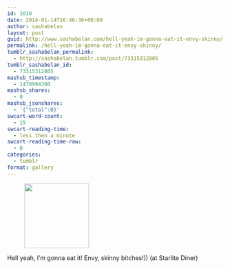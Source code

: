 ```yaml
---
id: 1010
date: 2014-01-14T16:46:36+00:00
author: sashabelan
layout: post
guid: http://www.sashabelan.com/hell-yeah-im-gonna-eat-it-envy-skinny/
permalink: /hell-yeah-im-gonna-eat-it-envy-skinny/
tumblr_sashabelan_permalink:
  - http://sashabelan.tumblr.com/post/73315312805
tumblr_sashabelan_id:
  - 73315312805
mashsb_timestamp:
  - 1470994300
mashsb_shares:
  - 0
mashsb_jsonshares:
  - '{"total":0}'
swcart-word-count:
  - 15
swcart-reading-time:
  - less then a minute
swcart-reading-time-raw:
  - 0
categories:
  - tumblr
format: gallery
---
```

<div id='gallery-574' class='gallery galleryid-1010 gallery-columns-3 gallery-size-thumbnail'>
  <figure class='gallery-item'> 
  
  <div class='gallery-icon landscape'>
    <a href='http://www.sashabelan.ru/hell-yeah-im-gonna-eat-it-envy-skinny/attachment/1011/'><img width="150" height="150" src="http://www.sashabelan.ru/wp-content/uploads/2014/01/tumblr_mzeh9pkYxN1qarj97o1_1280-150x150.jpg" class="attachment-thumbnail size-thumbnail" alt="" srcset="http://www.sashabelan.ru/wp-content/uploads/2014/01/tumblr_mzeh9pkYxN1qarj97o1_1280-150x150.jpg 150w, http://www.sashabelan.ru/wp-content/uploads/2014/01/tumblr_mzeh9pkYxN1qarj97o1_1280-300x300.jpg 300w, http://www.sashabelan.ru/wp-content/uploads/2014/01/tumblr_mzeh9pkYxN1qarj97o1_1280-230x230.jpg 230w, http://www.sashabelan.ru/wp-content/uploads/2014/01/tumblr_mzeh9pkYxN1qarj97o1_1280-350x350.jpg 350w, http://www.sashabelan.ru/wp-content/uploads/2014/01/tumblr_mzeh9pkYxN1qarj97o1_1280.jpg 640w" sizes="(max-width: 150px) 100vw, 150px" /></a>
  </div></figure>
</div>

Hell yeah, I&rsquo;m gonna eat it! Envy, skinny bitches!)) (at Starlite Diner)